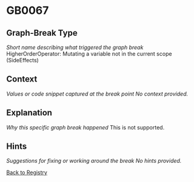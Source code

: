 # GB0067

## Graph-Break Type
*Short name describing what triggered the graph break*
HigherOrderOperator: Mutating a variable not in the current scope (SideEffects)

## Context
*Values or code snippet captured at the break point*
*No context provided.*

## Explanation
*Why this specific graph break happened*
This is not supported.

## Hints
*Suggestions for fixing or working around the break*
*No hints provided.*



[Back to Registry](../index.md)
